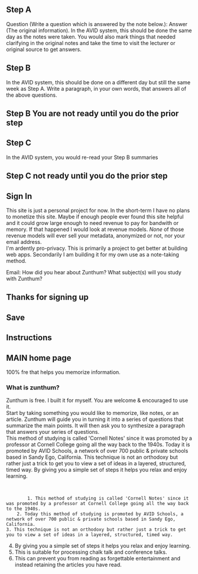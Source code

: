 ## Step A
Question (Write a question which is answered by the note below.):
Answer (The original information).
In the AVID system, this should be done the same day as the notes were taken.
You would also mark things that needed clarifying in the original notes and take the time to visit the lecturer or original source to get answers.
## Step B
In the AVID system, this should be done on a different day but still the same week as Step A.
Write a paragraph, in your own words, that answers all of the above questions.
## Step B You are not ready until you do the prior step
## Step C
In the AVID system, you would re-read your Step B summaries 
## Step C not ready until you do the prior step
## Sign In
This site is just a personal project for now.  In the short-term I have no plans to monetize this site.  Maybe if enough people ever found this site helpful and it could grow large enough to need revenue to pay for bandwith or memory.  If that happened I would look at revenue models. *None* of those revenue models will ever sell your metadata, anonymized or not, nor your email address.  <br>I'm ardently pro-privacy.  This is primarily a project to get better at building web apps.  Secondarily I am building it for my own use as a note-taking method.


Email:
How did you hear about Zunthum?
What subject(s) will you study with Zunthum?
## Thanks for signing up

## Save
## Instructions

## MAIN home page
100% fre that helps you memorize information.

### What is zunthum?
Zunthum is free.  I built it for myself.  You are welcome & encouraged to use it. <br>Start by taking something you would like to memorize, like notes, or an article.  Zunthum will guide you in turning it into a series of questions that summarize the main points.  It will then ask you to synthesize a paragraph that answers your series of questions.  <br> This method of studying is called 'Cornell Notes' since it was promoted by a professor at Cornell College going all the way back to the 1940s. Today it is promoted by AVID Schools, a network of over 700 public & private schools based in Sandy Ego, California.  This technique is not an orthodoxy but rather just a trick to get you to view a set of ideas in a layered, structured, timed way.  By giving you a simple set of steps it helps you relax and enjoy learning.  

<br> 

            1. This method of studying is called 'Cornell Notes' since it was promoted by a professor at Cornell College going all the way back to the 1940s. 
        2. Today this method of studying is promoted by AVID Schools, a network of over 700 public & private schools based in Sandy Ego, California.  
    3. This technique is not an orthodoxy but rather just a trick to get you to view a set of ideas in a layered, structured, timed way.  
4. By giving you a simple set of steps it helps you relax and enjoy learning.  
5.  This is suitable for processing chalk talk and conference talks.
6.  This can prevent you from reading as forgettable entertainment and instead retaining the articles you have read.